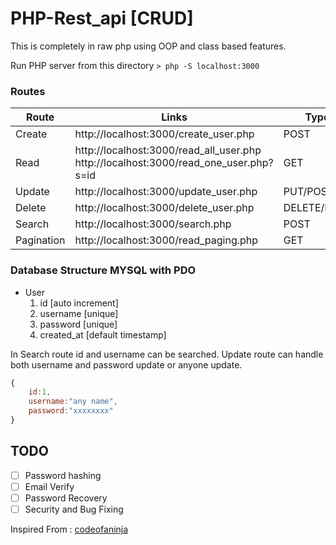 # PHP-Rest_api [CRUD]
This is completely in raw php using OOP and class based features.

Run PHP server from this directory
`> php -S localhost:3000`

### __Routes__
Route | Links | Type |
------|-------| ----- |
Create | http://localhost:3000/create_user.php | POST
Read   | http://localhost:3000/read_all_user.php <br>http://localhost:3000/read_one_user.php?s=id  | GET
Update | http://localhost:3000/update_user.php | PUT/POST
Delete | http://localhost:3000/delete_user.php | DELETE/POST
Search | http://localhost:3000/search.php | POST
Pagination | http://localhost:3000/read_paging.php | GET 


### Database Structure __MYSQL with PDO__

- User
    1. id [auto increment]
    2. username [unique]
    2. password [unique]
    2. created_at [default timestamp]

In Search route id and username can be searched. Update route can handle both username and password update or anyone update.
```javascript
{
    id:1,
    username:"any name",
    password:"xxxxxxxx"
}
```

## TODO
- [ ] Password hashing
- [ ] Email Verify
- [ ] Password Recovery
- [ ] Security  and Bug Fixing

Inspired From : [codeofaninja](https://www.codeofaninja.com/2017/02/create-simple-rest-api-in-php.html)
